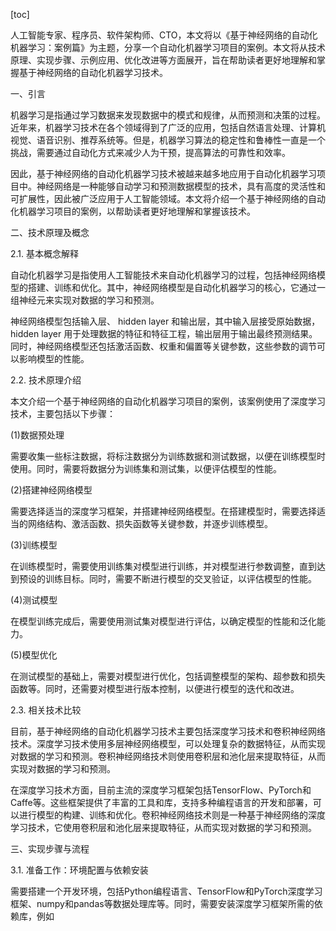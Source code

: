 
[toc]                    
                
                
人工智能专家、程序员、软件架构师、CTO，本文将以《基于神经网络的自动化机器学习：案例篇》为主题，分享一个自动化机器学习项目的案例。本文将从技术原理、实现步骤、示例应用、优化改进等方面展开，旨在帮助读者更好地理解和掌握基于神经网络的自动化机器学习技术。

一、引言

机器学习是指通过学习数据来发现数据中的模式和规律，从而预测和决策的过程。近年来，机器学习技术在各个领域得到了广泛的应用，包括自然语言处理、计算机视觉、语音识别、推荐系统等。但是，机器学习算法的稳定性和鲁棒性一直是一个挑战，需要通过自动化方式来减少人为干预，提高算法的可靠性和效率。

因此，基于神经网络的自动化机器学习技术被越来越多地应用于自动化机器学习项目中。神经网络是一种能够自动学习和预测数据模型的技术，具有高度的灵活性和可扩展性，因此被广泛应用于人工智能领域。本文将介绍一个基于神经网络的自动化机器学习项目的案例，以帮助读者更好地理解和掌握该技术。

二、技术原理及概念

2.1. 基本概念解释

自动化机器学习是指使用人工智能技术来自动化机器学习的过程，包括神经网络模型的搭建、训练和优化。其中，神经网络模型是自动化机器学习的核心，它通过一组神经元来实现对数据的学习和预测。

神经网络模型包括输入层、 hidden layer 和输出层，其中输入层接受原始数据， hidden layer 用于处理数据的特征和特征工程，输出层用于输出最终预测结果。同时，神经网络模型还包括激活函数、权重和偏置等关键参数，这些参数的调节可以影响模型的性能。

2.2. 技术原理介绍

本文介绍一个基于神经网络的自动化机器学习项目的案例，该案例使用了深度学习技术，主要包括以下步骤：

(1)数据预处理

需要收集一些标注数据，将标注数据分为训练数据和测试数据，以便在训练模型时使用。同时，需要将数据分为训练集和测试集，以便评估模型的性能。

(2)搭建神经网络模型

需要选择适当的深度学习框架，并搭建神经网络模型。在搭建模型时，需要选择适当的网络结构、激活函数、损失函数等关键参数，并逐步训练模型。

(3)训练模型

在训练模型时，需要使用训练集对模型进行训练，并对模型进行参数调整，直到达到预设的训练目标。同时，需要不断进行模型的交叉验证，以评估模型的性能。

(4)测试模型

在模型训练完成后，需要使用测试集对模型进行评估，以确定模型的性能和泛化能力。

(5)模型优化

在测试模型的基础上，需要对模型进行优化，包括调整模型的架构、超参数和损失函数等。同时，还需要对模型进行版本控制，以便进行模型的迭代和改进。

2.3. 相关技术比较

目前，基于神经网络的自动化机器学习技术主要包括深度学习技术和卷积神经网络技术。深度学习技术使用多层神经网络模型，可以处理复杂的数据特征，从而实现对数据的学习和预测。卷积神经网络技术则使用卷积层和池化层来提取特征，从而实现对数据的学习和预测。

在深度学习技术方面，目前主流的深度学习框架包括TensorFlow、PyTorch和Caffe等。这些框架提供了丰富的工具和库，支持多种编程语言的开发和部署，可以进行模型的构建、训练和优化。卷积神经网络技术则是一种基于神经网络的深度学习技术，它使用卷积层和池化层来提取特征，从而实现对数据的学习和预测。

三、实现步骤与流程

3.1. 准备工作：环境配置与依赖安装

需要搭建一个开发环境，包括Python编程语言、TensorFlow和PyTorch深度学习框架、numpy和pandas等数据处理库等。同时，需要安装深度学习框架所需的依赖库，例如

